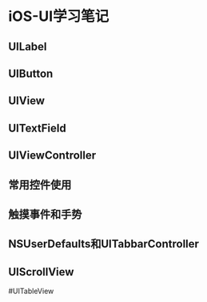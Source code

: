 # iOS-UI学习笔记

## UILabel

## UIButton

## UIView

## UITextField

## UIViewController

## 常用控件使用

## 触摸事件和手势

## NSUserDefaults和UITabbarController

## UIScrollView

#UITableView


